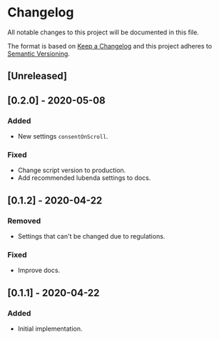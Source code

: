 # Changelog

All notable changes to this project will be documented in this file.

The format is based on [Keep a Changelog](http://keepachangelog.com/en/1.0.0/)
and this project adheres to [Semantic Versioning](http://semver.org/spec/v2.0.0.html).

## [Unreleased]

## [0.2.0] - 2020-05-08

### Added

- New settings `consentOnScroll`.

### Fixed

- Change script version to production.
- Add recommended Iubenda settings to docs.

## [0.1.2] - 2020-04-22

### Removed

- Settings that can't be changed due to regulations.

### Fixed

- Improve docs.

## [0.1.1] - 2020-04-22

### Added

- Initial implementation.
